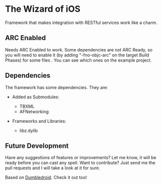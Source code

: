The Wizard of iOS
=================

Framework that makes integration with RESTful services work like a charm.

ARC Enabled
-----------

Needs ARC Enabled to work. Some dependencies are not ARC Ready, so you will need to enable it (by adding "-fno-objc-arc" on the target Build Phases) for some files . You can see which ones on the example project.

Dependencies
------------

The framework has some dependencies. They are:

*	Added as Submodules:
	*	TBXML
	*	AFNetworking

*	Frameworks and Libraries:
	*	libz.dylib

Future Development
------------------

Have any suggestions of features or improvements? Let me know, it will be ready before you can cast any spell. Want to contribute? Just send me the pull requests and I will take a look at it for sure.


Based on [Dumbledroid](https://github.com/leocadiotine/Dumbledroid ). Check it out too!

